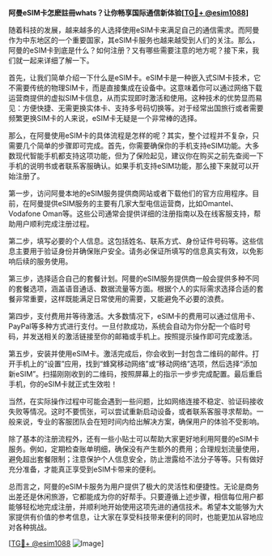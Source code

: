 **阿曼eSIM卡怎麽註冊whats？让你畅享国际通信新体验[[TG💪+ @esim1088](https://t.me/s/esim1088)]**

随着科技的发展，越来越多的人选择使用eSIM卡来满足自己的通信需求。而阿曼作为中东地区的一个重要国家，其eSIM卡服务也越来越受到人们的关注。那么，阿曼的eSIM卡到底是什么？如何注册？又有哪些需要注意的地方呢？接下来，我们就一起来详细了解一下。

首先，让我们简单介绍一下什么是eSIM卡。eSIM卡是一种嵌入式SIM卡技术，它不需要传统的物理SIM卡，而是直接集成在设备中。这意味着你可以通过网络下载运营商提供的虚拟SIM卡信息，从而实现即时激活和使用。这种技术的优势显而易见：方便快捷、无需更换实体卡、支持多号码切换等。对于经常出国旅行或者需要频繁更换SIM卡的人来说，eSIM卡无疑是一个非常棒的选择。

那么，在阿曼使用eSIM卡的具体流程是怎样的呢？其实，整个过程并不复杂，只需要几个简单的步骤即可完成。首先，你需要确保你的手机支持eSIM功能。大多数现代智能手机都支持这项功能，但为了保险起见，建议你在购买之前先查阅一下手机的说明书或者联系客服确认。如果手机支持eSIM功能，那么接下来就可以开始注册了。

第一步，访问阿曼本地的eSIM服务提供商网站或者下载他们的官方应用程序。目前，在阿曼提供eSIM服务的主要有几家大型电信运营商，比如Omantel、Vodafone Oman等。这些公司通常会提供详细的注册指南以及在线客服支持，帮助用户顺利完成注册过程。

第二步，填写必要的个人信息。这包括姓名、联系方式、身份证件号码等。这些信息主要用于验证身份并确保账户安全。请务必保证所填写的信息真实有效，以免影响后续的服务使用。

第三步，选择适合自己的套餐计划。阿曼的eSIM服务提供商一般会提供多种不同的套餐选项，涵盖语音通话、数据流量等方面。根据个人的实际需求选择合适的套餐非常重要，这样既能满足日常使用的需要，又能避免不必要的浪费。

第四步，支付费用并等待激活。大多数情况下，eSIM卡的费用可以通过信用卡、PayPal等多种方式进行支付。一旦付款成功，系统会自动为你分配一个临时号码，并发送相关的激活链接至你的邮箱或手机上。按照提示操作即可完成激活。

第五步，安装并使用eSIM卡。激活完成后，你会收到一封包含二维码的邮件。打开手机上的“设置”应用，找到“蜂窝移动网络”或“移动网络”选项，然后选择“添加新eSIM”。扫描刚刚收到的二维码，按照屏幕上的指示一步步完成配置。最后重启手机，你的eSIM卡就正式生效啦！

当然，在实际操作过程中可能会遇到一些问题，比如网络连接不稳定、验证码接收失败等情况。这时不要慌张，可以尝试重新启动设备，或者联系客服寻求帮助。一般来说，专业的客服团队会在短时间内给出解决方案，确保用户的体验不受影响。

除了基本的注册流程外，还有一些小贴士可以帮助大家更好地利用阿曼的eSIM卡服务。例如，定期检查账单明细，确保没有产生额外的费用；合理规划流量使用，避免超出套餐限制；注意保护个人信息安全，防止泄露给不法分子等等。只有做好充分准备，才能真正享受到eSIM卡带来的便利。

总而言之，阿曼的eSIM卡服务为用户提供了极大的灵活性和便捷性。无论是商务出差还是休闲旅游，它都能成为你的好帮手。只要遵循上述步骤，相信每位用户都能够轻松地完成注册，并顺利地开始使用这项先进的通信技术。希望本文能够为大家提供有价值的参考信息，让大家在享受科技带来便利的同时，也能更加从容地应对各种挑战。

[[TG💪+ @esim1088](https://t.me/s/esim1088) ![Image](https://i.postimg.cc/4NQfJmqS/Snipaste-2025-05-13-00-14-12.png)]